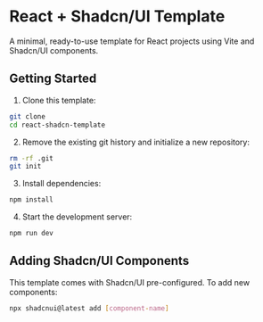 # React + Shadcn/UI Template

A minimal, ready-to-use template for React projects using Vite and Shadcn/UI components.

## Getting Started

1. Clone this template:

```bash
git clone
cd react-shadcn-template
```

2. Remove the existing git history and initialize a new repository:

```bash
rm -rf .git
git init
```

3. Install dependencies:

```bash
npm install
```

4. Start the development server:

```bash
npm run dev
```

## Adding Shadcn/UI Components

This template comes with Shadcn/UI pre-configured. To add new components:

```bash
npx shadcnui@latest add [component-name]
```
